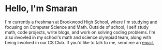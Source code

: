<h1>Hello, I'm Smaran</h1>
<p>I'm currently a freshman at Brookwood High School, where I'm studying and focusing on Computer Science and Math. Outside of school, I self study math, code projects, write blogs, and work on solving coding problems. I'm also invovled in my school's math and science olympiad team, along with being involved in our CS Club. If you'd like to talk to me, send me an <a href="mailto:timsmaran20@gmail.com" target="_blank">email.</a></p>
